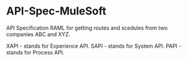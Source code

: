 # API-Spec-MuleSoft
API Specification RAML for getting routes and scedules from
two companies ABC and XYZ.

XAPI - stands for Experience API.
SAPI - stands for System API.
PAPI - stands for Process API.

